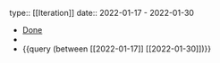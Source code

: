 type:: [[Iteration]]
date:: 2022-01-17 - 2022-01-30

- [Done](https://github.com/users/Xuanwo/projects/2/views/1?filterQuery=iteration%3A%22Iteration+5%22)
-
- {{query (between [[2022-01-17]] [[2022-01-30]])}}